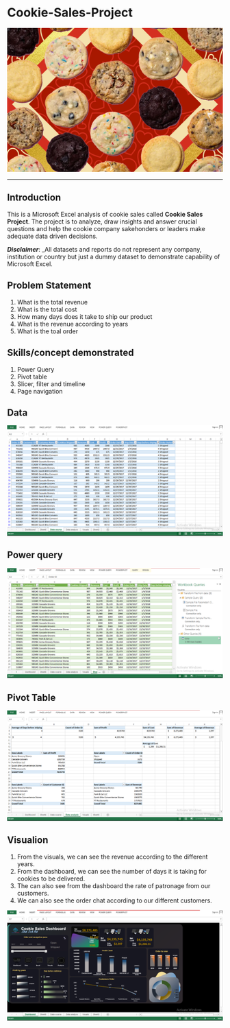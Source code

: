 # Cookie-Sales-Project

![](https://github.com/Chuksdgreat/Cookie-Sales-Project/blob/main/Intro%20pics.webp)
___

## Introduction 
This is a Microsoft Excel analysis of cookie sales called **Cookie Sales Project**. The project is to analyze, draw insights and answer crucial questions and help the cookie company sakehonders or leaders make adequate data driven decisions. 

_**Disclaimer**_: _All datasets and reports do not represent any company, institution or country but just a dummy dataset to demonstrate capability of Microsoft Excel.

## Problem Statement
1. What is the total revenue
2. What is the total cost
3. How many days does it take to ship our product
4. What is the revenue according to years
5. What is the toal order

## Skills/concept demonstrated 
1. Power Query
2. Pivot table
3. Slicer, filter and timeline
4. Page navigation

## Data
![](https://github.com/Chuksdgreat/Cookie-Sales-Project/blob/main/Data%20.png)

## Power query
![](https://github.com/Chuksdgreat/Cookie-Sales-Project/blob/main/power%20query.png)

## Pivot Table
![](https://github.com/Chuksdgreat/Cookie-Sales-Project/blob/main/pivot%20table%20.png)

## Visualion
1. From the visuals, we can see the revenue according to the different years.
2. From the dashboard, we can see the number of days it is taking for cookies to be delivered.
3. The can also see from the dashboard the rate of patronage from our customers.
4. We can also see the order chat according to our different customers.

![](https://github.com/Chuksdgreat/Cookie-Sales-Project/blob/main/cookie%20dashboard%202.png)

